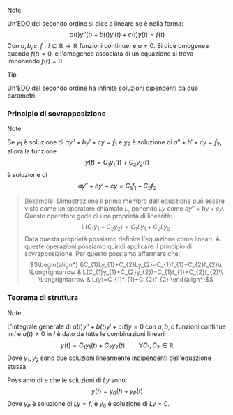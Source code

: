 >[!note]
>Un'EDO del secondo ordine si dice a lineare se è nella forma: $$a(t)y''(t)+b(t)y'(t)+c(t)y(t)=f(t)$$
>Con $a,b,c,f: I\subseteq\mathbb{R}\to\mathbb{R}$ funzioni continue. e $a\neq0$.
>Si dice omogenea quando $f(t)=0$, e l'omogenea associata di un equazione si trova imponendo $f(t)=0$.

>[!tip]
>Un'EDO del secondo ordine ha infinite soluzioni dipendenti da due parametri.

### Principio di sovrapposizione
>[!note]
>Se $y_{1}$ è soluzione di $ay''+by'+cy=f_{1}$ e $y_{2}$ è soluzione di $a''+b'+cy=f_{2}$, allora la funzione $$y(t)=C_{1}y_{1}(t)+C_{2}y_{2}(t)$$è soluzione di $$ay''+by'+cy=C_{1}f_{1}+C_{2}f_{2}$$

>[!example] Dimostrazione
>Il primo membro dell'equazione può essere visto come un operatore chiamato $L$, ponendo $Ly$ come $ay''+by+cy$. Questo operatore gode di una proprietà di linearità:
$$L(C_{1}y_{1}+C_{2}y_{2})=C_{1}Ly_{1}+C_{2}Ly_{2}$$
Data questa proprietà possiamo definire l'equazione come lineari. A queste operazioni possiamo quindi applicare il principio di sovrapposizione. Per questo possiamo affermare che: $$\begin{align*}
&C_{1}Ly_{1}+C_{2}Ly_{2}=C_{1}f_{1}+C_{2}f_{2}\\
\Longrightarrow & L(C_{1}y_{1}+C_{2}y_{2})=C_{1}f_{1}+C_{2}f_{2}\\
\Longrightarrow & L(y)=C_{1}f_{1}+C_{2}f_{2}
\end{align*}$$

### Teorema di struttura
>[!note]
>L'integrale generale di  $a(t)y''+b(t)y'+c(t)y=0$ con $a,b,c$ funzioni continue in $I$ e $a(t)\neq0$ in $I$ è dato da tutte le combinazioni lineari $$y(t)=C_{1}y_{1}(t)+C_{2}y_{2}(t)\qquad \forall C_{1},C_{2}\in\mathbb{R}$$
>Dove $y_{1},y_{2}$ sono due soluzioni linearmente indipendenti dell'equazione stessa.

Possiamo dire che le soluzioni di $Ly$ sono: $$y(t)=y_{0}(t)+y_{P}(t)$$
Dove $y_{P}$ è soluzione di $Ly=f$, e $y_{0}$ è soluzione di $Ly=0$.
